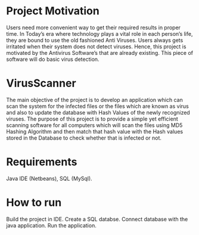 # Project Motivation
Users need more convenient way to get their required results in proper time. In Today’s era
where technology plays a vital role in each person’s life, they are bound to use the old fashioned
Anti Viruses. Users always gets irritated when their system does not detect viruses. Hence, this
project is motivated by the Antivirus Software’s that are already existing. This piece of
software will do basic virus detection.


# VirusScanner
The main objective of the project is to develop an application which can scan the system for the infected files or the files which are known as virus and also to update the database with Hash Values of the newly recognized viruses.
The purpose of this project is to provide a simple yet efficient scanning software for all computers which will scan the files using MD5 Hashing Algorithm and then match that hash value with the Hash values stored in the Database to check whether that is infected or not.

# Requirements
Java IDE (Netbeans), SQL (MySql).

# How to run
Build the project in IDE.
Create a SQL databse.
Connect database with the java application.
Run the application.
